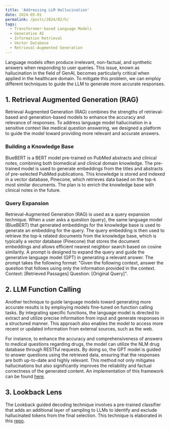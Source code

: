```yaml
---
title: 'Addressing LLM Hallucination'
date: 2024-05-01
permalink: /posts/2024/02/h/
tags:
  - Transfornmer-based Language Models
  - Generative AI
  - Information Retrieval
  - Vector Database
  - Retrieval-Augmented Generation
---
```





Language models often produce irrelevant, non-factual, and synthetic answers when responding to user queries. This issue, known as hallucination in the field of GenAI, becomes particularly critical when applied in the healthcare domain. To mitigate this problem, we can employ different techniques to guide the LLM to generate more accurate responses.

## 1. Retrieval Augmented Generation (RAG)
Retrieval Augmented Generation (RAG) combines the strengths of retrieval-based and generation-based models to enhance the accuracy and relevance of responses. 
To address language model hallucination in a sensitive context like medical question answering, we designed a platform to guide the model toward providing more relevant and accurate answers.

### Building a Knowledge Base

BlueBERT is a BERT model pre-trained on PubMed abstracts and clinical notes, combining both biomedical and clinical domain knowledge. The pre-trained model is used to generate embeddings from the titles and abstracts of pre-selected PubMed publications. This knowledge is stored and indexed in a vector database, Pinecone, which retrieves data based on the top-k most similar documents. The plan is to enrich the knowledge base with clinical notes in the future.

### Query Expansion

Retrieval-Augmented Generation (RAG) is used as a query expansion technique. When a user asks a question (query), the same language model (BlueBERT) that generated embeddings for the knowledge base is used to generate an embedding for the query.
The query embedding is then used to retrieve the top-k related documents from the knowledge base, which is typically a vector database (Pinecone) that stores the document embeddings and allows efficient nearest neighbor search based on cosine similarity.
A prompt is designed to expand the query and guide the generative language model (GPT) in generating a relevant answer. The prompt takes the following format: "Given the following context, answer the question that follows using only the information provided in the context. Context: [Retrieved Passages] Question: [Original Query]".

## 2. LLM Function Calling
Another technique to guide language models toward generating more accurate results is by employing models fine-tuned on function calling tasks. By integrating specific functions, the language model is directed to extract and utilize precise information from input and generate responses in a structured manner. This approach also enables the model to access more recent or updated information from external sources, such as the web.

For instance, to enhance the accuracy and comprehensiveness of answers to medical questions regarding drugs, the model can utilize the NLM drug database through RESTful requests. By doing so, the GPT model is guided to answer questions using the retrieved data, ensuring that the responses are both up-to-date and highly relevant. This method not only mitigates hallucinations but also significantly improves the reliability and factual correctness of the generated content. An implementation of this framework can be found [here]().

## 3. Lookback Lens
The Lookback guided decoding technique involves a pre-trained classifier that adds an additional layer of sampling to LLMs to identify and exclude hallucinated tokens from the final selection. This technique is elaborated in this [repo](https://github.com/voidism/Lookback-Lens).









<!-- You can have many headings
======
-->

<!-- Aren't headings cool?
------ -->
